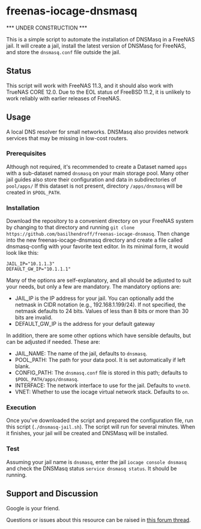 # freenas-iocage-dnsmasq

*** UNDER CONSTRUCTION ***

This is a simple script to automate the installation of DNSMasq in a FreeNAS jail. It will create a jail, install the latest version of DNSMasq for FreeNAS, and store the `dnsmasq.conf` file outside the jail.  

## Status
This script will work with FreeNAS 11.3, and it should also work with TrueNAS CORE 12.0. Due to the EOL status of FreeBSD 11.2, it is unlikely to work reliably with earlier releases of FreeNAS.

## Usage
A local DNS resolver for small networks. DNSMasq also provides network services that may be missing in low-cost routers. 

### Prerequisites

Although not required, it's recommended to create a Dataset named `apps` with a sub-dataset named `dnsmasq` on your main storage pool.  Many other jail guides also store their configuration and data in subdirectories of `pool/apps/` If this dataset is not present, directory `/apps/dnsmasq` will be created in `$POOL_PATH`.

### Installation

Download the repository to a convenient directory on your FreeNAS system by changing to that directory and running `git clone https://github.com/basilhendroff/freenas-iocage-dnsmasq`. Then change into the new freenas-iocage-dnsmasq directory and create a file called dnsmasq-config with your favorite text editor. In its minimal form, it would look like this:

```
JAIL_IP="10.1.1.3"
DEFAULT_GW_IP="10.1.1.1"
```

Many of the options are self-explanatory, and all should be adjusted to suit your needs, but only a few are mandatory. The mandatory options are:

- JAIL_IP is the IP address for your jail. You can optionally add the netmask in CIDR notation (e.g., 192.168.1.199/24). If not specified, the netmask defaults to 24 bits. Values of less than 8 bits or more than 30 bits are invalid.
- DEFAULT_GW_IP is the address for your default gateway

In addition, there are some other options which have sensible defaults, but can be adjusted if needed. These are:

- JAIL_NAME: The name of the jail, defaults to `dnsmasq`.
- POOL_PATH: The path for your data pool. It is set automatically if left blank.
- CONFIG_PATH: The `dnsmasq.conf` file is stored in this path; defaults to `$POOL_PATH/apps/dnsmasq`.
- INTERFACE: The network interface to use for the jail. Defaults to `vnet0`.
- VNET: Whether to use the iocage virtual network stack. Defaults to `on`.

### Execution

Once you've downloaded the script and prepared the configuration file, run this script (`./dnsmasq-jail.sh`). The script will run for several minutes. When it finishes, your jail will be created and DNSMasq will be installed.

### Test

Assuming your jail name is `dnsmasq`, enter the jail `iocage console dnsmasq` and check the DNSMasq status `service dnsmasq status`. It should be running.

## Support and Discussion

Google is your friend.

Questions or issues about this resource can be raised in [this forum thread](https://www.ixsystems.com/community/threads/scripted-tautulli-installation.87434/).  
